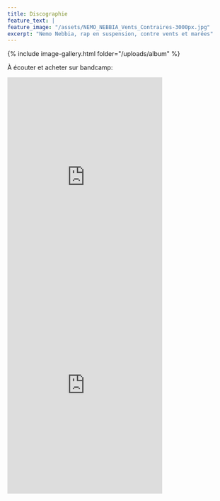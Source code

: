 ```yaml
---
title: Discographie
feature_text: |
feature_image: "/assets/NEMO_NEBBIA_Vents_Contraires-3000px.jpg"
excerpt: "Nemo Nebbia, rap en suspension, contre vents et marées"
---
```


{% include image-gallery.html folder="/uploads/album" %}


À écouter et acheter sur bandcamp:

<iframe style="border: 0; width: 350px; height: 470px;" src="https://bandcamp.com/EmbeddedPlayer/album=2299354902/size=large/bgcol=ffffff/linkcol=0687f5/tracklist=false/transparent=true/" seamless><a href="https://nemonebbia.bandcamp.com/album/vents-contraires">Vents Contraires by Nemo Nebbia</a></iframe>

<iframe style="border: 0; width: 350px; height: 470px;" src="https://bandcamp.com/EmbeddedPlayer/album=4045969348/size=large/bgcol=ffffff/linkcol=0687f5/tracklist=false/transparent=true/" seamless><a href="https://nemonebbia.bandcamp.com/album/en-direct-du-brouillard">En Direct Du Brouillard by Nemo Nebbia</a></iframe>
